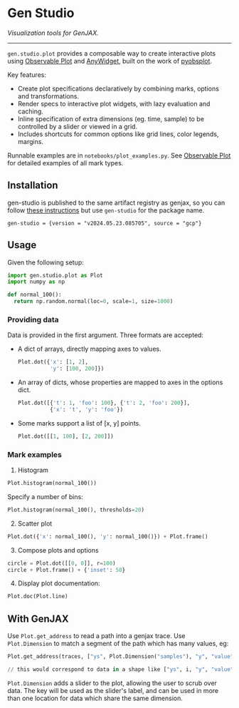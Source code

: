 # Gen Studio 
_Visualization tools for GenJAX._

-----

`gen.studio.plot` provides a composable way to create interactive plots using [Observable Plot](https://observablehq.com/plot/)
and [AnyWidget](https://github.com/manzt/anywidget), built on the work of [pyobsplot](https://github.com/juba/pyobsplot).

Key features:

- Create plot specifications declaratively by combining marks, options and transformations.
- Render specs to interactive plot widgets, with lazy evaluation and caching.
- Inline specification of extra dimensions (eg. time, sample) to be controlled by a slider or viewed in a grid.
- Includes shortcuts for common options like grid lines, color legends, margins.

Runnable examples are in `notebooks/plot_examples.py`. See [Observable Plot](https://observablehq.com/plot/) for detailed examples of all mark types.

## Installation 

gen-studio is published to the same artifact registry as genjax, so you can follow [these instructions](https://github.com/probcomp/genjax?tab=readme-ov-file#quickstart) but use `gen-studio` for the package name.

```
gen-studio = {version = "v2024.05.23.085705", source = "gcp"}
```


## Usage


Given the following setup:

```py 
import gen.studio.plot as Plot
import numpy as np

def normal_100():
  return np.random.normal(loc=0, scale=1, size=1000)
```

### Providing data

Data is provided in the first argument. Three formats are accepted:
- A dict of arrays, directly mapping axes to values.
  ```py 
  Plot.dot({'x': [1, 2], 
            'y': [100, 200]})
  ```
- An array of dicts, whose properties are mapped to axes in the options dict.
  ```py
  Plot.dot([{'t': 1, 'foo': 100}, {'t': 2, 'foo': 200}], 
            {'x': 't', 'y': 'foo'})
  ```
- Some marks support a list of [x, y] points.
  ```py
  Plot.dot([[1, 100], [2, 200]])
  ```  

### Mark examples

1. Histogram

```py
Plot.histogram(normal_100())
```
Specify a number of bins:
```py
Plot.histogram(normal_100(), thresholds=20)
```
2. Scatter plot 

```py
Plot.dot({'x': normal_100(), 'y': normal_100()}) + Plot.frame()
```

3. Compose plots and options

```py 
circle = Plot.dot([[0, 0]], r=100)
circle + Plot.frame() + {'inset': 50}
```

4. Display plot documentation:

```py 
Plot.doc(Plot.line)
```

## With GenJAX

Use `Plot.get_address` to read a path into a genjax trace. Use `Plot.Dimension` to match a segment of the path which has many values, eg:

```py
Plot.get_address(traces, ["ys", Plot.Dimension("samples"), "y", "value"])

// this would correspond to data in a shape like ["ys", i, "y", "value"]
```

`Plot.Dimension` adds a slider to the plot, allowing the user to scrub over data. The key will be used as the slider's label, and can be used in more than one location for data which share the same dimension.